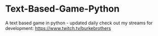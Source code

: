 # Text-Based-Game-Python
A text based game in python - updated daily
check out my streams for development:
https://www.twitch.tv/burkebrothers
